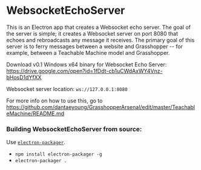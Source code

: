 # WebsocketEchoServer

This is an Electron app that creates a Websocket echo server. The goal of the server is simple; it creates a Websocket server on port 8080 that echoes and rebroadcasts any message it receives. The primary goal of this server is to ferry messages between a website and Grasshopper -- for example, between a Teachable Machine model and Grasshopper.

Download v0.1 Windows x64 binary for Websocket Echo Server:
https://drive.google.com/open?id=1fDdt-cb1uCWdAxWY4Vnz-bHosD1dYfXX

Websocket server location: `ws://127.0.0.1:8080`

For more info on how to use this, go to https://github.com/dantaeyoung/GrasshopperArsenal/edit/master/TeachableMachine/README.md

### Building WebsocketEchoServer from source:

Use [`electron-packager`](https://github.com/electron/electron-packager).
- `npm install electron-packager -g` 
- `electron-packager .`
